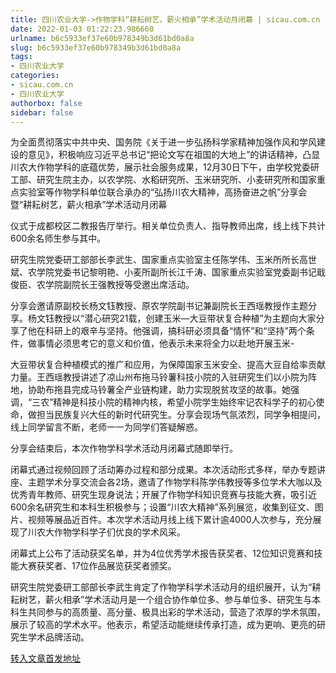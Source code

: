 ```yaml
---
title: 四川农业大学->作物学科“耕耘树艺，薪火相承”学术活动月闭幕 | sicau.com.cn
date: 2022-01-03 01:22:23.986660
urlname: b6c5933ef37e60b978349b3d61bd0a8a
slug: b6c5933ef37e60b978349b3d61bd0a8a
tags: 
- 四川农业大学
categories:
- sicau.com.cn
- 四川农业大学
authorbox: false
sidebar: false
---
```

为全面贯彻落实中共中央、国务院《关于进一步弘扬科学家精神加强作风和学风建设的意见》，积极响应习近平总书记“把论文写在祖国的大地上”的讲话精神，凸显川农大作物学科的底蕴优势，展示社会服务成果，12月30日下午，由学校党委研工部、研究生院主办，以农学院、水稻研究所、玉米研究所、小麦研究所和国家重点实验室等作物学科单位联合承办的“弘扬川农大精神，高扬奋进之帆”分享会暨“耕耘树艺，薪火相承”学术活动月闭幕
<!--more-->
仪式于成都校区二教报告厅举行。相关单位负责人、指导教师出席，线上线下共计600余名师生参与其中。

研究生院党委研工部部长李武生、国家重点实验室主任陈学伟、玉米所所长高世斌、农学院党委书记黎明艳、小麦所副所长江千涛、国家重点实验室党委副书记戢俊臣、农学院副院长王强教授等受邀出席活动。

分享会邀请原副校长杨文钰教授、原农学院副书记兼副院长王西瑶教授作主题分享。杨文钰教授以“潜心研究21载，创建玉米—大豆带状复合种植”为主题向大家分享了他在科研上的艰辛与坚持。他强调，搞科研必须具备“情怀”和“坚持”两个条件，做事情必须思考它的意义和价值，他表示未来将全力以赴地开展玉米-

大豆带状复合种植模式的推广和应用，为保障国家玉米安全、提高大豆自给率贡献力量。王西瑶教授讲述了凉山州布拖马铃薯科技小院的入驻研究生们以小院为阵地，协助布拖县完成马铃薯全产业链构建，助力实现脱贫攻坚的故事。她强调，“三农”精神是科技小院的精神内核，希望小院学生始终牢记农科学子的初心使命，做担当民族复兴大任的新时代研究生。分享会现场气氛浓烈，同学争相提问，线上同学留言不断，老师一一为同学们答疑解惑。

分享会结束后，本次作物学科学术活动月闭幕式随即举行。

闭幕式通过视频回顾了活动筹办过程和部分成果。本次活动形式多样，举办专题讲座、主题学术分享交流会各2场，邀请了作物学科陈学伟教授等多位学术大咖以及优秀青年教师、研究生现身说法；开展了作物学科知识竞赛与技能大赛，吸引近600余名研究生和本科生积极参与；设置“川农大精神”系列展览，收集到征文、图片、视频等展品近百件。本次学术活动月线上线下累计逾4000人次参与，充分展现了川农大作物学科学子们优良的学术风采。

闭幕式上公布了活动获奖名单，并为4位优秀学术报告获奖者、12位知识竞赛和技能大赛获奖者、17位作品展览获奖者颁奖。

研究生院党委研工部部长李武生肯定了作物学科学术活动月的组织展开，认为“耕耘树艺，薪火相承”学术活动月是一个组合协作单位多、参与单位多、研究生与本科生共同参与的高质量、高分量、极具出彩的学术活动，营造了浓厚的学术氛围，展示了较高的学术水平。他表示，希望活动能继续传承打造，成为更响、更亮的研究生学术品牌活动。



[转入文章首发地址](https://news.sicau.edu.cn/info/1078/66360.htm)